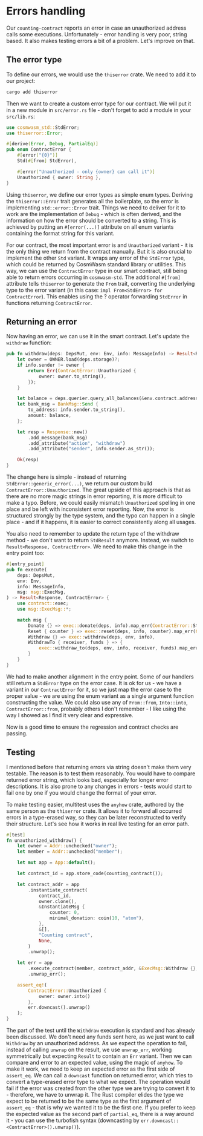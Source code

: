 # Errors handling

Our `counting-contract` reports an error in case an unauthorized address calls some executions. Unfortunately - error handling is very poor, string based. It also makes testing errors a bit of a problem. Let's improve on that.

## The error type

To define our errors, we would use the `thiserror` crate. We need to add it to our project:

```bash
cargo add thiserror
```

Then we want to create a custom error type for our contract. We will put it in a new module in `src/error.rs` file - don't forget to add a module in your `src/lib.rs`:

```rust
use cosmwasm_std::StdError;
use thiserror::Error;

#[derive(Error, Debug, PartialEq)]
pub enum ContractError {
    #[error("{0}")]
    Std(#[from] StdError),

    #[error("Unauthorized - only {owner} can call it")]
    Unauthorized { owner: String },
}
```

Using `thiserror`, we define our error types as simple enum types. Deriving the `thiserror::Error` trait generates all the boilerplate, so the error is implementing `std::error::Error` trait. Things we need to deliver for it to work are the implementation of `Debug` - which is often derived, and the information on how the error should be converted to a string. This is achieved by putting an `#[error(...)]` attribute on all enum variants containing the format string for this variant.

For our contract, the most important error is and `Unauthorized` variant - it is the only thing we return from the contract manually. But it is also crucial to implement the other `Std` variant. It wraps any error of the `StdError` type, which could be returned by CosmWasm standard library or utilities. This way, we can use the `ContractError` type in our smart contract, still being able to return errors occurring in `cosmwasm-std`. The additional `#[from]` attribute tells `thiserror` to generate the `From` trait, converting the underlying type to the error variant (in this case: `impl From<StdError> for ContractError`). This enables using the ? operator forwarding `StdError` in functions returning `ContractError`.

## Returning an error

Now having an error, we can use it in the smart contract. Let's update the `withdraw` function:

```rust
pub fn withdraw(deps: DepsMut, env: Env, info: MessageInfo) -> Result<Response, ContractError> {
    let owner = OWNER.load(deps.storage)?;
    if info.sender != owner {
        return Err(ContractError::Unauthorized {
            owner: owner.to_string(),
        });
    }

    let balance = deps.querier.query_all_balances(&env.contract.address)?;
    let bank_msg = BankMsg::Send {
        to_address: info.sender.to_string(),
        amount: balance,
    };

    let resp = Response::new()
        .add_message(bank_msg)
        .add_attribute("action", "withdraw")
        .add_attribute("sender", info.sender.as_str());

    Ok(resp)
}
```

The change here is simple - instead of returning `StdError::generic_error(...)`, we return our custom build `ContractError::Unauthorized`. The great upside of this approach is that as there are no more magic strings in error reporting, it is more difficult to make a typo. Before, we could easily mismatch `Unuathorized` spelling in one place and be left with inconsistent error reporting. Now, the error is structured strongly by the type system, and the typo can happen in a single place - and if it happens, it is easier to correct consistently along all usages.

You also need to remember to update the return type of the withdraw method - we don't want to return `StdResult` anymore. Instead, we switch to `Result<Response, ContractError>`. We need to make this change in the entry point too:

```rust
#[entry_point]
pub fn execute(
    deps: DepsMut,
    env: Env,
    info: MessageInfo,
    msg: msg::ExecMsg,
) -> Result<Response, ContractError> {
    use contract::exec;
    use msg::ExecMsg::*;

    match msg {
        Donate {} => exec::donate(deps, info).map_err(ContractError::Std),
        Reset { counter } => exec::reset(deps, info, counter).map_err(ContractError::Std),
        Withdraw {} => exec::withdraw(deps, env, info),
        WithdrawTo { receiver, funds } => {
            exec::withdraw_to(deps, env, info, receiver, funds).map_err(ContractError::Std)
        }
    }
}
```

We had to make another alignment in the entry point. Some of our handlers still return a `StdError` type on the error case. It is ok for us - we have a variant in our `ContractError` for it, so we just map the error case to the proper value - we are using the enum variant as a single argument function constructing the value. We could also use any of `From::from`, `Into::into`, `ContractError::from`, probably others I don't remember - I like using the way I showed as I find it very clear and expressive.

Now is a good time to ensure the regression and contract checks are passing.

## Testing

I mentioned before that returning errors via string doesn't make them very testable. The reason is to test them reasonably. You would have to compare returned error string, which looks bad, especially for longer error descriptions. It is also prone to any changes in errors - tests would start to fail one by one if you would change the format of your error.

To make testing easier, multitest uses the `anyhow` crate, authored by the same person as the `thiserror` crate. It allows it to forward all occurred errors in a type-erased way, so they can be later reconstructed to verify their structure. Let's see how it works in real live testing for an error path.

```rust
#[test]
fn unauthorized_withdraw() {
    let owner = Addr::unchecked("owner");
    let member = Addr::unchecked("member");

    let mut app = App::default();

    let contract_id = app.store_code(counting_contract());

    let contract_addr = app
        .instantiate_contract(
            contract_id,
            owner.clone(),
            &InstantiateMsg {
                counter: 0,
                minimal_donation: coin(10, "atom"),
            },
            &[],
            "Counting contract",
            None,
        )
        .unwrap();

    let err = app
        .execute_contract(member, contract_addr, &ExecMsg::Withdraw {}, &[])
        .unwrap_err();

    assert_eq!(
        ContractError::Unauthorized {
            owner: owner.into()
        },
        err.downcast().unwrap()
    );
}
```

The part of the test until the `Withdraw` execution is standard and has already been discussed. We don't need any funds sent here, as we just want to call `Withdraw` by an unauthorized address. As we expect the operation to fail, instead of calling `unwrap` on the result, we use `unwrap_err`, working symmetrically but expecting `Result` to contain an `Err` variant. Then we can compare and error to an expected value, using the magic of `anyhow`. To make it work, we need to keep an expected error as the first side of `assert_eq`. We can call a `downcast` function on returned error, which tries to convert a type-erased error type to what we expect. The operation would fail if the error was created from the other type we are trying to convert it to - therefore, we have to unwrap it. The Rust compiler elides the type we expect to be returned to be the same type as the first argument of `assert_eq` - that is why we wanted it to be the first one. If you prefer to keep the expected value as the second part of `partial_eq`, there is a way around it - you can use the turbofish syntax (downcasting by `err.downcast::<ContractError>().unwrap()`).
